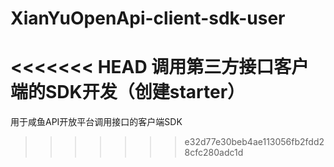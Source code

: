 # XianYuOpenApi-client-sdk-user

<<<<<<< HEAD
调用第三方接口客户端的SDK开发（创建starter）
=======
用于咸鱼API开放平台调用接口的客户端SDK
>>>>>>> e32d77e30beb4ae113056fb2fdd28cfc280adc1d
